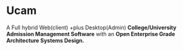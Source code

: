 # Ucam
‎A Full hybrid Web(client) +plus Desktop(Admin) **College/University Admission Management Software** with an **Open Enterprise Grade Architecture Systems Design.** ‎
